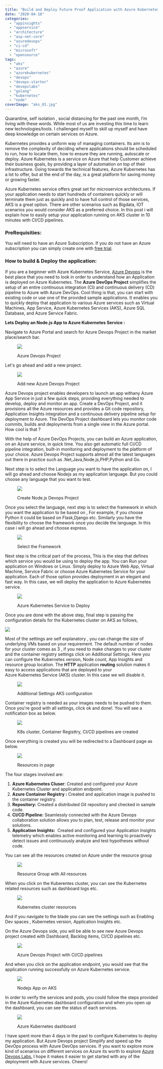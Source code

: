 ```yaml
---
title: "Build and Deploy Future Proof Application with Azure Kubernetes Service in 10 Minutes (Nodejs, Go + AKS)"
date: "2020-04-18"
categories: 
  - "appinsights"
  - "appservice"
  - "architecture"
  - "asp-net-core"
  - "azuredevops"
  - "ci-cd"
  - "microsoft"
  - "opensource"
tags: 
  - "aks"
  - "azure"
  - "azurekubernetes"
  - "devops"
  - "devops-starter"
  - "devopslabs"
  - "golang"
  - "kubernetes"
  - "node"
coverImage: "aks_01.jpg"
---
```


Quarantine, self isolation , social distancing for the past one month, I’m living with these words. While most of us are investing this time to learn new technologies/tools. I challenged myself to skill up myself and have deep knowledge on certain services on Azure.

Kubernetes provides a uniform way of managing containers. Its aim is to remove the complexity of deciding where applications should be scheduled to run, how to locate them, how to ensure they are running, autoscale or deploy. Azure Kubernetes is a service on Azure that help Customer achieve their business goals, by providing a layer of automation on top of their infrastructure. Going towards the technical features, Azure Kubernetes has a lot to offer, but at the end of the day, is a great platform for saving money or growing faster.

Azure Kubernetes service offers great set for microservice architectures. If your application needs to start hundreds of containers quickly or will terminate them just as quickly and to have full control of those services, AKS is a great option. There are other scenarios such as Bigdata, IOT scenarios you would consider AKS as a preferred choice. In this post i will explain how to easily setup your application running on AKS cluster in 10 minutes with CI/CD pipelines.

### PreRequisities:

You will need to have an Azure Subscription. If you do not have an Azure subscription you can simply create one with [free trial](https://azure.microsoft.com/en-us/free/).

### How to build & Deploy the application:

If you are a beginner with Azure Kubernetes Service, [Azure Devops](https://docs.microsoft.com/en-us/azure/devops-project/) is the best place that you need to look in order to understand how an Application is deployed on Azure Kubernetes. The **Azure DevOps Project** simplifies the setup of an entire continuous integration (CI) and continuous delivery (CD) pipeline to Azure with Azure DevOps. Cool thing is that, you can start with existing code or use one of the provided sample applications. It enables you to quickly deploy that application to various Azure services such as Virtual Machines, App Service, Azure Kubernetes Services (AKS), Azure SQL Database, and Azure Service Fabric.

**Lets Deploy an Node.js App to Azure Kubernetes Service :**

Navigate to Azure Portal and search for Azure Devops Project in the market place/search bar.

<figure>

![](https://sajeetharan.wordpress.com/wp-content/uploads/2020/04/1.jpg?w=1024)

<figcaption>

Azure Devops Project

</figcaption>

</figure>

Let's go ahead and add a new project.

<figure>

![](https://sajeetharan.wordpress.com/wp-content/uploads/2020/04/2.jpg?w=1024)

<figcaption>

Add new Azure Devops Project

</figcaption>

</figure>

Azure Devops project enables developers to launch an app withany Azure App Service in just a few quick steps, providing everything needed to develop, deploy and monitor an app. Create a DevOps Project, and it provisions all the Azure resources and provides a Git code repository, Application Insights integration and a continuous delivery pipeline setup for deployment to Azure. The DevOps Project dashboard lets you monitor code commits, builds and deployments from a single view in the Azure portal. How cool is that ?

With the help of Azure DevOps Projects, you can build an Azure application, on an Azure service, in quick time. You also get automatic full CI/CD pipeline integration, built-in monitoring and deployment to the platform of your choice. Azure Devops Project supports almost all the latest languages out there in practice such as .Net,Java,Node.js,PHP,Python and Go.

Next step is to select the Language you want to have the application on, I will go ahead and choose Nodejs as my application language. But you could choose any language that you want to test.

<figure>

![](https://sajeetharan.wordpress.com/wp-content/uploads/2020/04/7.png?w=1024)

<figcaption>

Create Node.js Devops Project

</figcaption>

</figure>

Once you select the language, next step is to select the framework in which you want the application to be based on , For example, if you choose Python it could be based on Flask,Django etc. Similarly you have the flexibility to choose the framework once you decide the language. In this case i will go ahead and choose express.

<figure>

![](https://sajeetharan.wordpress.com/wp-content/uploads/2020/04/8.png?w=1024)

<figcaption>

Select the Framework

</figcaption>

</figure>

Next step is the critical part of the process, This is the step that defines which service you would be using to deploy the app. You can Run your application on Windows or Linux. Simply deploy to Azure Web App, Virtual Machine, Service Fabric or choose Azure Kubernetes Service for your application. Each of those option provides deployment in an elegant and fast way. In this case, we will deploy the application to Azure Kubernetes service.

<figure>

![](https://sajeetharan.wordpress.com/wp-content/uploads/2020/04/9.png?w=1024)

<figcaption>

Azure Kubernetes Service to Deploy

</figcaption>

</figure>

Once you are done with the above step, final step is passing the configuration details for the Kubernetes cluster on AKS as follows,

![](https://sajeetharan.wordpress.com/wp-content/uploads/2020/04/11.png?w=494)

Most of the settings are self explanatory , you can change the size of underlying VMs based on your requirement. The default number of nodes for your cluster comes as 3 , if you need to make changes to your cluster and the container registry settings click on Additional Settings. Here you can configure the Kubernetes version, Node count, App Insights and resource group location. The **HTTP** application **routing** solution makes it easy to access applications that are deployed to your Azure Kubernetes Service (AKS) cluster. In this case we will disable it.

<figure>

![](https://sajeetharan.wordpress.com/wp-content/uploads/2020/04/12.png?w=1024)

<figcaption>

Additional Settings AKS configuration

</figcaption>

</figure>

Container registry is needed as your images needs to be pushed to them. Once you're good with all settings, click ok and done!. You will see a notification box as below.

<figure>

![](https://sajeetharan.wordpress.com/wp-content/uploads/2020/04/14.png?w=1024)

<figcaption>

K8s cluster, Container Registtry, CI/CD pipelines are created

</figcaption>

</figure>

Once everything is created you will be redirected to a Dashboard page as below.

<figure>

![](https://sajeetharan.wordpress.com/wp-content/uploads/2020/04/15.jpg?w=1024)

<figcaption>

Resources in page

</figcaption>

</figure>

The four stages involved are:

1. **Azure Kubernetes Cluser**: Created and configured your Azure Kubernetes Cluster and application endpoint.
2. **Azure Container Registry :** Created and application image is pushed to the container registry.
3. **Repository:** Created a distributed Git repository and checked in sample code.
4. **CI/CD Pipeline:** Seamlessly connected with the Azure Devops collaboration solution allows you to plan, test, release and monitor your solutions.
5. **Application Insights:**  Created and configured your Application Insights telemetry which enables active monitoring and learning to proactively detect issues and continuously analyze and test hypotheses without code.

You can see all the resources created on Azure under the resource group

<figure>

![](https://sajeetharan.wordpress.com/wp-content/uploads/2020/04/21.jpg?w=1024)

<figcaption>

Resource Group with All resources

</figcaption>

</figure>

When you click on the Kuberentes cluster, you can see the Kubernetes related resources such as dashboard logs etc.

<figure>

![](https://sajeetharan.wordpress.com/wp-content/uploads/2020/04/18.png?w=1024)

<figcaption>

Kubernetes cluster resources

</figcaption>

</figure>

And if you navigate to the blade you can see the settings such as Enabling Dev spaces , Kubernetes version, Application Insights etc.

On the Azure Devops side, you will be able to see new Azure Devops project created with Dashboard, Backlog items, CI/CD pipelines etc.

<figure>

![](https://sajeetharan.wordpress.com/wp-content/uploads/2020/04/17.png?w=1024)

<figcaption>

Azure Devops Project with CI/CD pipelines

</figcaption>

</figure>

And when you click on the application endpoint, you would see that the application running successfully on Azure Kubernetes service.

<figure>

![](https://sajeetharan.wordpress.com/wp-content/uploads/2020/04/22.png?w=1024)

<figcaption>

Nodejs App on AKS

</figcaption>

</figure>

In order to verify the services and pods, you could follow the steps provided in the Azure Kubernetes dashboard configuration and when you open up the dashboard, you can see the status of each services.

<figure>

![](https://sajeetharan.wordpress.com/wp-content/uploads/2020/04/23.png?w=1024)

<figcaption>

Azure Kubernetes dashboard

</figcaption>

</figure>

I have spent more than 4 days in the past to configure Kubernetes to deploy my application. But Azure Devops project Simplify and speed up the DevOps process with Azure DevOps services. If you want to explore more kind of scenarios on different services on Azure its worth to explore [Azure Devops Labs.](https://www.azuredevopslabs.com/.) I hope it makes it easier to get started with any of the deployment with Azure services. Cheers!
